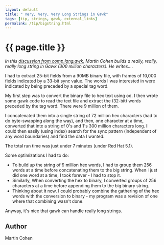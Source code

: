 ```yaml
---
layout: default
title: " Very, Very, Very Long Strings in Gawk"
tags: [tip, strings, gawk, external_links]
permalink: /tip/bigstring.html
---
```


# {{ page.title }}

*In this [discussion from comp.lang.awk][1], Martin Cohen builds a really,
really, really long string in Gawk (300 million characters). He writes....*

I had to extract 25-bit fields from a 90MB binary file, with frames of
10,000 fields indicated by a 33-bit sync value. The words I was interested
in were indicated by being preceded by a special tag word.

My first step was to convert the binary file to hex text using od. I
then wrote some gawk code to read the text file and extract the (32-bit)
words preceded by the tag word. There were 9 million of them.

I concatenated them into a single string of 72 million hex characters
(had to do byte-swapping along the way), and then, one character at a
time, converted that into a string of 0's and 1's 300 million characters
long. I could then easily (using index) search for the sync pattern
(independent of any word boundaries) and find the data I wanted.

The total run time was just under 7 minutes (under Red Hat 5.1).

Some optimizations I had to do:

+ To build up the string of 9 million hex words, I had to group them
  256 words at a time before concatenating them to the big string. When
  I just did one word at a time, I took forever - I had to stop it.
+ Similarly, When converting the hex to binary, I converted groups of
  256 characters at a time before appending them to the big binary string.
+ Thinking about it now, I could probably combine the gathering of the
  hex words with the conversion to binary - my program was a revision
  of one where that combining wasn't done.

Anyway, it's nice that gawk can handle really long strings.

## Author

Martin Cohen

[1]: http://groups.google.com/group/comp.lang.awk/browse_thread/thread/59f623358c6c06ed/4686d1dca6a044df#4686d1dca6a044df
